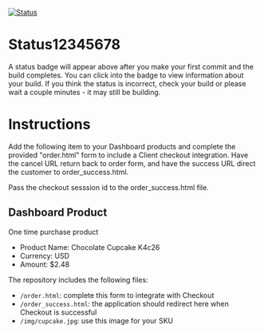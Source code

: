 [![Status](https://img.shields.io/badge/status-BUILDING%20COMMIT:%200045283a4dcbdb21e4d7d03466f27a494c81860f-yellow.svg)](https://github.com/raysaavedra-work/bakery_scaffold_iMCMcQBLNFOzbmUf/commit/0045283a4dcbdb21e4d7d03466f27a494c81860f)
















# Status12345678

A status badge will appear above after you make your first commit and the build completes. You can click into the badge to view information about your build. If you think the status is incorrect, check your build or please wait a couple minutes - it may still be building.

# Instructions

Add the following item to your Dashboard products and complete the provided "order.html" form to include a Client checkout integration. Have the cancel URL return back to order form, and have the success URL direct the customer to order_success.html.

Pass the checkout sesssion id to the order_success.html file.

## Dashboard Product
One time purchase product
* Product Name: Chocolate Cupcake K4c26
* Currency: USD
* Amount: $2.48

The repository includes the following files:
* `/order.html`: complete this form to integrate with Checkout
* `/order_success.html`: the application should redirect here when Checkout is successful
* `/img/cupcake.jpg`: use this image for your SKU
